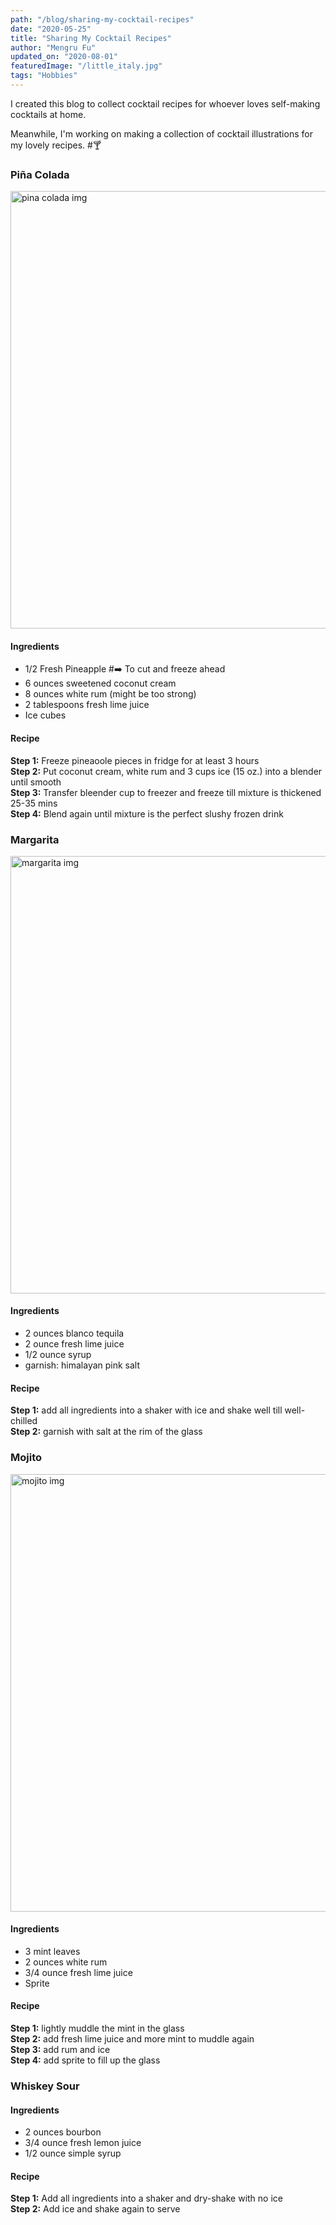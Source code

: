 ```yaml
---
path: "/blog/sharing-my-cocktail-recipes"
date: "2020-05-25"
title: "Sharing My Cocktail Recipes" 
author: "Mengru Fu"
updated_on: "2020-08-01"
featuredImage: "/little_italy.jpg"
tags: "Hobbies"
---
```


I created this blog to collect cocktail recipes for whoever loves self-making cocktails at home. 

Meanwhile, I'm working on making a collection of cocktail illustrations for my lovely recipes. #:cocktail:

### Piña Colada
<img src="/pina_colada_dots.jpg" alt="pina colada img" width="700px">

#### Ingredients 
* 1/2 Fresh Pineapple #:arrow_right: To cut and freeze ahead <br/>
* 6 ounces sweetened coconut cream <br/>
* 8 ounces white rum (might be too strong) <br/>
* 2 tablespoons fresh lime juice <br/>
* Ice cubes <br/>

#### Recipe
**Step 1:** Freeze pineaoole pieces in fridge for at least 3 hours <br/>
**Step 2:** Put coconut cream, white rum and 3 cups ice (15 oz.) into a blender until smooth <br/>
**Step 3:** Transfer bleender cup to freezer and freeze till mixture is thickened 25-35 mins <br/>
**Step 4:** Blend again until mixture is the perfect slushy frozen drink <br/>


### Margarita 
<img src="/margarita.jpg" alt="margarita img" width="700px">

#### Ingredients 
* 2 ounces blanco tequila <br/>
* 2 ounce fresh lime juice <br/> 
* 1/2 ounce syrup <br/>
* garnish: himalayan pink salt <br/>

#### Recipe
**Step 1:** add all ingredients into a shaker with ice and shake well till well-chilled <br/>
**Step 2:** garnish with salt at the rim of the glass <br/>




### Mojito
<img src="/mojito.jpg" alt="mojito img" width="700px">

#### Ingredients 
* 3 mint leaves <br/>
* 2 ounces white rum <br/>
* 3/4 ounce fresh lime juice <br/>
* Sprite <br/>

#### Recipe
**Step 1:** lightly muddle the mint in the glass <br/>
**Step 2:** add fresh lime juice and more mint to muddle again <br/>
**Step 3:** add rum and ice <br/>
**Step 4:** add sprite to fill up the glass <br/>

### Whiskey Sour


#### Ingredients 
* 2 ounces bourbon <br/>
* 3/4 ounce fresh lemon juice <br/>
* 1/2 ounce simple syrup <br/>

#### Recipe
**Step 1:** Add all ingredients into a shaker and dry-shake with no ice <br/>
**Step 2:** Add ice and shake again to serve<br/>